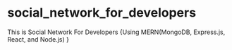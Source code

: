 # social_network_for_developers
This is Social Network For Developers {Using MERN(MongoDB, Express.js, React, and Node.js)  }
